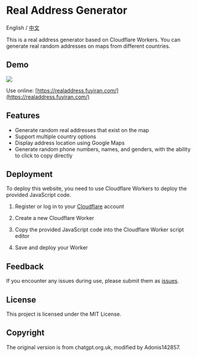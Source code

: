 # Real Address Generator

English / [中文](README.md)

This is a real address generator based on Cloudflare Workers. You can generate real random addresses on maps from different countries.

## Demo

![](https://github.com/Adonis142857/Real-Address-Generator/blob/main/example.png)

Use online: [https://realaddress.fuyiran.com/](https://realaddress.fuyiran.com/)

## Features

- Generate random real addresses that exist on the map
- Support multiple country options
- Display address location using Google Maps
- Generate random phone numbers, names, and genders, with the ability to click to copy directly

## Deployment

To deploy this website, you need to use Cloudflare Workers to deploy the provided JavaScript code.

1. Register or log in to your [Cloudflare](https://www.cloudflare.com/) account

2. Create a new Cloudflare Worker

3. Copy the provided JavaScript code into the Cloudflare Worker script editor

4. Save and deploy your Worker

## Feedback

If you encounter any issues during use, please submit them as [issues](https://github.com/Adonis142857/Real-Address-Generator/issues).

## License

This project is licensed under the MIT License.

## Copyright

The original version is from chatgpt.org.uk, modified by Adonis142857.
